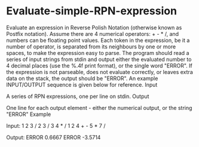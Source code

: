 # Evaluate-simple-RPN-expression


Evaluate an expression in Reverse Polish Notation (otherwise known as Postfix notation). Assume there are 4 numerical operators: + - * /, and numbers can be floating point values. Each token in the expression, be it a number of operator, is separated from its neighbours by one or more spaces, to make the expression easy to parse. The program should read a series of input strings from stdin and output either the evaluated number to 4 decimal places (use the %.4f print format), or the single word "ERROR". If the expression is not parseable, does not evaluate correctly, or leaves extra data on the stack, the output should be "ERROR". An example INPUT/OUTPUT sequence is given below for reference.
Input

A series of RPN expressions, one per line on stdin.
Output

 

One line for each output element - either the numerical output, or the string "ERROR"
Example

Input:
1 2 3 /
2 3 /
3 4 * /
1 2 4 + - 5 * 7 /

Output:
ERROR
0.6667
ERROR
-3.5714



